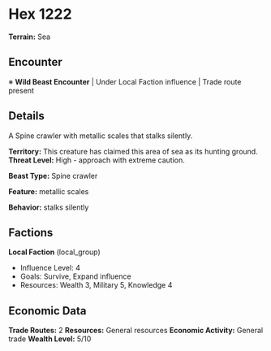 # Hex 1222

**Terrain:** Sea

## Encounter
※ **Wild Beast Encounter** | Under Local Faction influence | Trade route present

## Details
A Spine crawler with metallic scales that stalks silently.

**Territory:** This creature has claimed this area of sea as its hunting ground.
**Threat Level:** High - approach with extreme caution.

**Beast Type:** Spine crawler

**Feature:** metallic scales

**Behavior:** stalks silently

## Factions
**Local Faction** (local_group)
- Influence Level: 4
- Goals: Survive, Expand influence
- Resources: Wealth 3, Military 5, Knowledge 4

## Economic Data
**Trade Routes:** 2
**Resources:** General resources
**Economic Activity:** General trade
**Wealth Level:** 5/10
